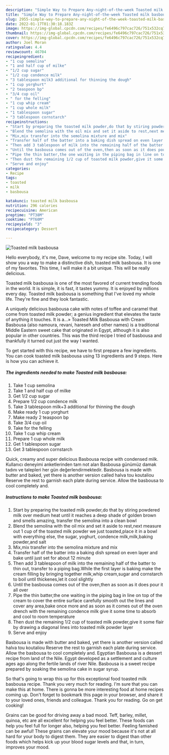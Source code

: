 ```yaml
---
description: "Simple Way to Prepare Any-night-of-the-week Toasted milk basbousa"
title: "Simple Way to Prepare Any-night-of-the-week Toasted milk basbousa"
slug: 2955-simple-way-to-prepare-any-night-of-the-week-toasted-milk-basbousa
date: 2022-01-17T01:30:18.183Z
image: https://img-global.cpcdn.com/recipes/fe6496c797cac726/751x532cq70/toasted-milk-basbousa-recipe-main-photo.jpg
thumbnail: https://img-global.cpcdn.com/recipes/fe6496c797cac726/751x532cq70/toasted-milk-basbousa-recipe-main-photo.jpg
cover: https://img-global.cpcdn.com/recipes/fe6496c797cac726/751x532cq70/toasted-milk-basbousa-recipe-main-photo.jpg
author: Joel Moran
ratingvalue: 4.4
reviewcount: 46704
recipeingredient:
- "1 cup semolina"
- "1 and half cup of milke"
- "1/2 cup sugar"
- "1/2 cup condence milk"
- "3 tablespoon milk3 additional for thinning the dough"
- "1 cup yorghurt"
- "2 teaspoon bp"
- "3/4 cup oil"
- " for the felling"
- "1 cup whip cream"
- "1 cup whole milk"
- "1 tablespoon sugar"
- "3 tablespoon cornstarch"
recipeinstructions:
- "Start by preparing the toasted milk powder,do that by stiring powdered milk over medium heat until it reaches a deep shade of golden brown and smells amazing, transfer the semolina into a clean bowl"
- "Blend the semolina with the oil mix and set it aside to rest,next measure out 1 cup of the toasted milk powder we just toasted,place it in a bowl with everything else, the sugar, yoghurt, condence milk,milk,baking powder,and salt"
- "Mix,mix transfer into the semolina mixture and mix"
- "Transfer half of the batter into a baking dish spread on even layer and bake until just set for about 12 minute"
- "Then add 3 tablespoon of milk into the remaining half of the batter to thin out, transfer to a piping bag.While the first layer is baking make the cream filling by bringing together milk,whip cream,sugar and cornstarch to boil until thickenes,let it cool slightly"
- "Until the basbousa comes out of the oven,then as soon as it does pour it all over"
- "Pipe the thin batter,the one waiting in the piping bag in line on top of the cream to cover the entire surface carefully smooth out the lines and cover any area,bake once more and as soon as it comes out of the oven drench with the remaining condence milk give it some time to absorb and cool to room temperature"
- "Then dust the remaining 1/2 cup of toasted milk powder,give it some flair by drawing a diagonal lines into toasted milk powder layer"
- "Serve and enjoy"
categories:
- Recipe
tags:
- toasted
- milk
- basbousa

katakunci: toasted milk basbousa 
nutrition: 296 calories
recipecuisine: American
preptime: "PT38M"
cooktime: "PT60M"
recipeyield: "3"
recipecategory: Dessert

---
```



![Toasted milk basbousa](https://img-global.cpcdn.com/recipes/fe6496c797cac726/751x532cq70/toasted-milk-basbousa-recipe-main-photo.jpg)

Hello everybody, it's me, Dave, welcome to my recipe site. Today, I will show you a way to make a distinctive dish, toasted milk basbousa. It is one of my favorites. This time, I will make it a bit unique. This will be really delicious.

Toasted milk basbousa is one of the most favored of current trending foods in the world. It is simple, it is fast, it tastes yummy. It is enjoyed by millions every day. Toasted milk basbousa is something that I've loved my whole life. They're fine and they look fantastic.

A uniquely delicious basbousa cake with notes of toffee and caramel that come from toasted milk powder; a genius ingredient that elevates the taste of anything it touches. It is a…» Toasted Milk Basbousa with Cream Basbousa (also namoura, revani, hareseh and other names) is a traditional Middle Eastern sweet cake that originated in Egypt, although it is also popular in other countries. This was the third recipe I tried of basbousa and thankfully it turned out just the way I wanted.


To get started with this recipe, we have to first prepare a few ingredients. You can cook toasted milk basbousa using 13 ingredients and 9 steps. Here is how you can achieve it.

<!--inarticleads1-->

##### The ingredients needed to make Toasted milk basbousa:

1. Take 1 cup semolina
1. Take 1 and half cup of milke
1. Get 1/2 cup sugar
1. Prepare 1/2 cup condence milk
1. Take 3 tablespoon milk+3 additional for thinning the dough
1. Make ready 1 cup yorghurt
1. Make ready 2 teaspoon bp
1. Take 3/4 cup oil
1. Take  for the felling
1. Take 1 cup whip cream
1. Prepare 1 cup whole milk
1. Get 1 tablespoon sugar
1. Get 3 tablespoon cornstarch


Quick, creamy and super delicious Basbousa recipe with condensed milk. Kullanıcı deneyimi anketlerinden tam not alan Basbousa günümüz damak tadını ve talepleri her gün değerlendirmektedir. Basbousa is made with butter and baked, yet there is another version called halva tou koutaliou Reserve the rest to garnish each plate during service. Allow the basbousa to cool completely and. 

<!--inarticleads2-->

##### Instructions to make Toasted milk basbousa:

1. Start by preparing the toasted milk powder,do that by stiring powdered milk over medium heat until it reaches a deep shade of golden brown and smells amazing, transfer the semolina into a clean bowl
1. Blend the semolina with the oil mix and set it aside to rest,next measure out 1 cup of the toasted milk powder we just toasted,place it in a bowl with everything else, the sugar, yoghurt, condence milk,milk,baking powder,and salt
1. Mix,mix transfer into the semolina mixture and mix
1. Transfer half of the batter into a baking dish spread on even layer and bake until just set for about 12 minute
1. Then add 3 tablespoon of milk into the remaining half of the batter to thin out, transfer to a piping bag.While the first layer is baking make the cream filling by bringing together milk,whip cream,sugar and cornstarch to boil until thickenes,let it cool slightly
1. Until the basbousa comes out of the oven,then as soon as it does pour it all over
1. Pipe the thin batter,the one waiting in the piping bag in line on top of the cream to cover the entire surface carefully smooth out the lines and cover any area,bake once more and as soon as it comes out of the oven drench with the remaining condence milk give it some time to absorb and cool to room temperature
1. Then dust the remaining 1/2 cup of toasted milk powder,give it some flair by drawing a diagonal lines into toasted milk powder layer
1. Serve and enjoy


Basbousa is made with butter and baked, yet there is another version called halva tou koutaliou Reserve the rest to garnish each plate during service. Allow the basbousa to cool completely and. Egyptian Basbousa is a dessert recipe from land of the Nile. Egypt developed as a settlement and culture ages ago along the fertile lands of river Nile. Basbousa is a sweet recipe prepared by soaking the semolina cake in sugar syrup. 

So that's going to wrap this up for this exceptional food toasted milk basbousa recipe. Thank you very much for reading. I'm sure that you can make this at home. There is gonna be more interesting food at home recipes coming up. Don't forget to bookmark this page in your browser, and share it to your loved ones, friends and colleague. Thank you for reading. Go on get cooking!

Grains can be good for driving away a bad mood. Teff, barley, millet, quinoa, etc are all excellent for helping you feel better. These foods can help you feel full for longer also, helping you feel better. Feeling famished can be awful! These grains can elevate your mood because it's not at all hard for your body to digest them. They are easier to digest than other foods which helps kick up your blood sugar levels and that, in turn, improves your mood.
